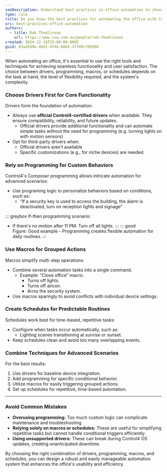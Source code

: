 ```yaml
---
seoDescription: Understand best practices in office automation to choose between drivers, programming, macros, and schedules for efficient Control4 systems.
type: rule
title: Do you know the best practices for automating the office with Control4?
uri: best-practices-office-automation
authors:
  - title: Rob Thomlinson
    url: https://www.ssw.com.au/people/rob-thomlinson
created: 2024-12-18T15:00:00.000Z
guid: d3ad5d9a-4b91-47de-80e5-3ff49cfd5996
---
```


When automating an office, it's essential to use the right tools and techniques for achieving seamless functionality and user satisfaction. The choice between drivers, programming, macros, or schedules depends on the task at hand, the level of flexibility required, and the system's complexity.

<!--endintro-->

### Choose Drivers First for Core Functionality

Drivers form the foundation of automation:
- Always use **official Control4-certified drivers** when available. They ensure compatibility, reliability, and future updates.
  - Official drivers provide additional functionality and can automate simple tasks without the need for programming (e.g. turning lights on with motion sensors)
- Opt for third-party drivers when:
  - Official drivers aren't available
  - Specific customizations (e.g., for niche devices) are needed.

### Rely on Programming for Custom Behaviors

Control4's Composer programming allows intricate automation for advanced scenarios:
- Use programing logic to personalize behaviors based on conditions, such as:
  - “If a security key is used to access the building, the alarm is deactivated, turn on reception lights and signage”

::: greybox
If-then programming scenario:
- If there's no motion after 11 PM: Turn off all lights.
:::
::: good  
Figure: Good example - Programming creates flexible automation for daily routines.
:::

### Use Macros for Grouped Actions

Macros simplify multi-step operations:
- Combine several automation tasks into a single command.
  - Example: “Close office” macro:
    - Turns off lights.
    - Turns off aircon.
    - Arms the security system.
- Use macros sparingly to avoid conflicts with individual device settings.

### Create Schedules for Predictable Routines

Schedules work best for time-based, repetitive tasks:
- Configure when tasks occur automatically, such as:
  - Lighting scenes transitioning at sunrise or sunset.
- Keep schedules clean and avoid too many overlapping events.

### Combine Techniques for Advanced Scenarios

For the best results:
1. Use drivers for baseline device integration.
2. Add programming for specific conditional behavior.
3. Utilize macros for easily triggering grouped actions.
4. Set up schedules for repetitive, time-based automation.

---

### Avoid Common Mistakes

- **Overusing programming:** Too much custom logic can complicate maintenance and troubleshooting.
- **Relying solely on macros or schedules:** These are useful for simplifying repetitive tasks but cannot handle conditional triggers efficiently.
- **Using unsupported drivers:** These can break during Control4 OS updates, creating unanticipated downtime.

By choosing the right combination of drivers, programming, macros, and schedules, you can design a robust and easily manageable automation system that enhances the office's usability and efficiency.

